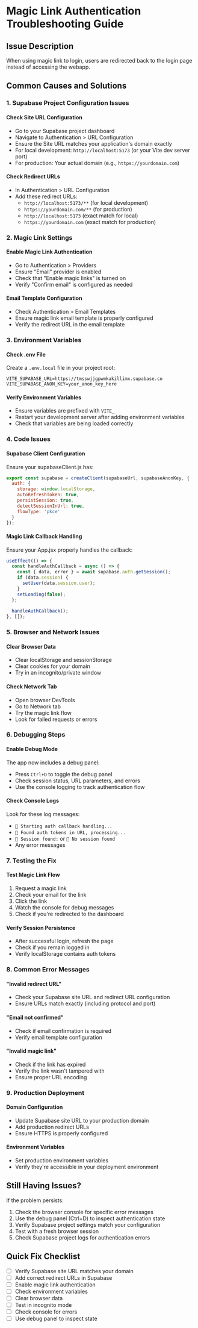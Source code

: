 # Magic Link Authentication Troubleshooting Guide

## Issue Description
When using magic link to login, users are redirected back to the login page instead of accessing the webapp.

## Common Causes and Solutions

### 1. Supabase Project Configuration Issues

#### Check Site URL Configuration
- Go to your Supabase project dashboard
- Navigate to Authentication > URL Configuration
- Ensure the Site URL matches your application's domain exactly
- For local development: `http://localhost:5173` (or your Vite dev server port)
- For production: Your actual domain (e.g., `https://yourdomain.com`)

#### Check Redirect URLs
- In Authentication > URL Configuration
- Add these redirect URLs:
  - `http://localhost:5173/**` (for local development)
  - `https://yourdomain.com/**` (for production)
  - `http://localhost:5173` (exact match for local)
  - `https://yourdomain.com` (exact match for production)

### 2. Magic Link Settings

#### Enable Magic Link Authentication
- Go to Authentication > Providers
- Ensure "Email" provider is enabled
- Check that "Enable magic links" is turned on
- Verify "Confirm email" is configured as needed

#### Email Template Configuration
- Check Authentication > Email Templates
- Ensure magic link email template is properly configured
- Verify the redirect URL in the email template

### 3. Environment Variables

#### Check .env File
Create a `.env.local` file in your project root:
```env
VITE_SUPABASE_URL=https://tmsswjjgpwmkakillimx.supabase.co
VITE_SUPABASE_ANON_KEY=your_anon_key_here
```

#### Verify Environment Variables
- Ensure variables are prefixed with `VITE_`
- Restart your development server after adding environment variables
- Check that variables are being loaded correctly

### 4. Code Issues

#### Supabase Client Configuration
Ensure your supabaseClient.js has:
```javascript
export const supabase = createClient(supabaseUrl, supabaseAnonKey, {
  auth: {
    storage: window.localStorage,
    autoRefreshToken: true,
    persistSession: true,
    detectSessionInUrl: true,
    flowType: 'pkce'
  }
});
```

#### Magic Link Callback Handling
Ensure your App.jsx properly handles the callback:
```javascript
useEffect(() => {
  const handleAuthCallback = async () => {
    const { data, error } = await supabase.auth.getSession();
    if (data.session) {
      setUser(data.session.user);
    }
    setLoading(false);
  };
  
  handleAuthCallback();
}, []);
```

### 5. Browser and Network Issues

#### Clear Browser Data
- Clear localStorage and sessionStorage
- Clear cookies for your domain
- Try in an incognito/private window

#### Check Network Tab
- Open browser DevTools
- Go to Network tab
- Try the magic link flow
- Look for failed requests or errors

### 6. Debugging Steps

#### Enable Debug Mode
The app now includes a debug panel:
- Press `Ctrl+D` to toggle the debug panel
- Check session status, URL parameters, and errors
- Use the console logging to track authentication flow

#### Check Console Logs
Look for these log messages:
- `🔧 Starting auth callback handling...`
- `🔧 Found auth tokens in URL, processing...`
- `🔧 Session found:` or `🔧 No session found`
- Any error messages

### 7. Testing the Fix

#### Test Magic Link Flow
1. Request a magic link
2. Check your email for the link
3. Click the link
4. Watch the console for debug messages
5. Check if you're redirected to the dashboard

#### Verify Session Persistence
- After successful login, refresh the page
- Check if you remain logged in
- Verify localStorage contains auth tokens

### 8. Common Error Messages

#### "Invalid redirect URL"
- Check your Supabase site URL and redirect URL configuration
- Ensure URLs match exactly (including protocol and port)

#### "Email not confirmed"
- Check if email confirmation is required
- Verify email template configuration

#### "Invalid magic link"
- Check if the link has expired
- Verify the link wasn't tampered with
- Ensure proper URL encoding

### 9. Production Deployment

#### Domain Configuration
- Update Supabase site URL to your production domain
- Add production redirect URLs
- Ensure HTTPS is properly configured

#### Environment Variables
- Set production environment variables
- Verify they're accessible in your deployment environment

## Still Having Issues?

If the problem persists:
1. Check the browser console for specific error messages
2. Use the debug panel (Ctrl+D) to inspect authentication state
3. Verify Supabase project settings match your configuration
4. Test with a fresh browser session
5. Check Supabase project logs for authentication errors

## Quick Fix Checklist

- [ ] Verify Supabase site URL matches your domain
- [ ] Add correct redirect URLs in Supabase
- [ ] Enable magic link authentication
- [ ] Check environment variables
- [ ] Clear browser data
- [ ] Test in incognito mode
- [ ] Check console for errors
- [ ] Use debug panel to inspect state
